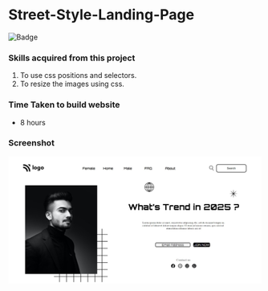 # Street-Style-Landing-Page

![Badge](https://img.shields.io/badge/Technologies-HTML%2FCSS-brightgreen)

### Skills acquired from this project
1. To use css positions and selectors.
2. To resize the images using css.

### Time Taken to build website
- 8 hours

### Screenshot

![Screenshot](/1_screenshot.png)
